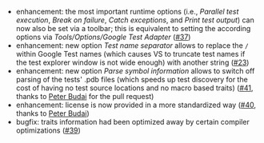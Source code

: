 * enhancement: the most important runtime options (i.e., *Parallel test execution*, *Break on failure*, *Catch exceptions*, and *Print test output*) can now also be set via a toolbar; this is equivalent to setting the according options via *Tools/Options/Google Test Adapter* ([#37](https://github.com/csoltenborn/GoogleTestAdapter/issues/37))
* enhancement: new option *Test name separator* allows to replace the `/` within Google Test names (which causes VS to truncate test names if the test explorer window is not wide enough) with another string ([#23](https://github.com/csoltenborn/GoogleTestAdapter/issues/23))
* enhancement: new option *Parse symbol information* allows to switch off parsing of the tests' .pdb files (which speeds up test discovery for the cost of having no test source locations and no macro based traits) ([#41](https://github.com/csoltenborn/GoogleTestAdapter/issues/41), thanks to [Peter Budai](https://github.com/peterbudai) for the pull request)
* enhancement: license is now provided in a more standardized way ([#40](https://github.com/csoltenborn/GoogleTestAdapter/issues/40), thanks to [Peter Budai](https://github.com/peterbudai)) 
* bugfix: traits information had been optimized away by certain compiler optimizations ([#39](https://github.com/csoltenborn/GoogleTestAdapter/issues/39))